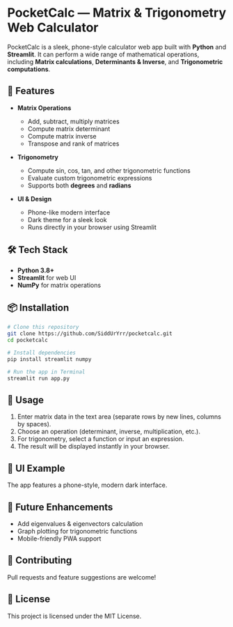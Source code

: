 # PocketCalc — Matrix & Trigonometry Web Calculator

PocketCalc is a sleek, phone-style calculator web app built with **Python** and **Streamlit**. It can perform a wide range of mathematical operations, including **Matrix calculations**, **Determinants & Inverse**, and **Trigonometric computations**.

## 🚀 Features

* **Matrix Operations**

  * Add, subtract, multiply matrices
  * Compute matrix determinant
  * Compute matrix inverse
  * Transpose and rank of matrices

* **Trigonometry**

  * Compute sin, cos, tan, and other trigonometric functions
  * Evaluate custom trigonometric expressions
  * Supports both **degrees** and **radians**

* **UI & Design**

  * Phone-like modern interface
  * Dark theme for a sleek look
  * Runs directly in your browser using Streamlit
## 🛠️ Tech Stack

* **Python 3.8+**
* **Streamlit** for web UI
* **NumPy** for matrix operations

## 📦 Installation

```bash
# Clone this repository
git clone https://github.com/SiddUrYrr/pocketcalc.git
cd pocketcalc

# Install dependencies
pip install streamlit numpy

# Run the app in Terminal
streamlit run app.py
```

## 📖 Usage

1. Enter matrix data in the text area (separate rows by new lines, columns by spaces).
2. Choose an operation (determinant, inverse, multiplication, etc.).
3. For trigonometry, select a function or input an expression.
4. The result will be displayed instantly in your browser.

## 🎨 UI Example

The app features a phone-style, modern dark interface.

## 🔮 Future Enhancements

* Add eigenvalues & eigenvectors calculation
* Graph plotting for trigonometric functions
* Mobile-friendly PWA support

## 🤝 Contributing

Pull requests and feature suggestions are welcome!

## 📄 License

This project is licensed under the MIT License.
